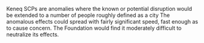 Keneq SCPs are anomalies where the known or potential disruption would be extended to a number of people roughly defined as a city
The anomalous effects could spread with fairly significant speed, fast enough as to cause concern.
The Foundation would find it moderately difficult to neutralize its effects.